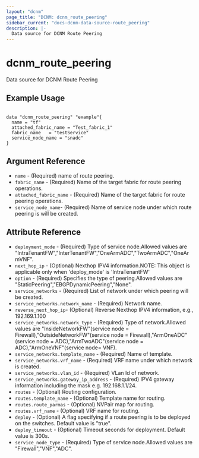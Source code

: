 ```yaml
---
layout: "dcnm"
page_title: "DCNM: dcnm_route_peering"
sidebar_current: "docs-dcnm-data-source-route_peering"
description: |-
  Data source for DCNM Route Peering
---
```


# dcnm_route_peering #
Data source for DCNM Route Peering

## Example Usage ##

```hcl

data "dcnm_route_peering" "example"{
  name = "tf"
  attached_fabric_name = "Test_fabric_1"
  fabric_name   = "testService"
  service_node_name = "snadc"
}

```


## Argument Reference ##

* `name` - (Required) name of route peering.
* `fabric_name` - (Required) Name of the target fabric for route peering operations.
* `attached_fabric_name` - (Required) Name of the target fabric for route peering operations.
* `service_node_name`- (Required) Name of service node under which route peering is will be created.


## Attribute Reference

* `deployment_mode` - (Required) Type of service node.Allowed values are "IntraTenantFW","InterTenantFW","OneArmADC","TwoArmADC","OneArmVNF".
* `next_hop_ip` - (Optional) Nexthop IPV4 information.NOTE: This object is applicable only when 'deploy_mode' is 'IntraTenantFW'
* `option` - (Required) Specifies the type of peering.Allowed values are "StaticPeering","EBGPDynamicPeering","None".
* `service_networks` - (Required) List of network under which peering will be created.
* `service_networks.network_name` - (Required) Network name.
* `reverse_next_hop_ip`- (Optional)  Reverse Nexthop IPV4 information, e.g., 192.169.1.100
* `service_networks.network_type` - (Required) Type of network.Allowed values are "InsideNetworkFW"(service node = Firewall),"OutsideNetworkFW"(service node = Firewall),"ArmOneADC"(service node = ADC),"ArmTwoADC"(service node = ADC),"ArmOneVNF"(service node= VNF).
* `service_networks.template_name` - (Required) Name of template.
* `service_networks.vrf_name` - (Required) VRF name under which network is created.
* `service_networks.vlan_id` - (Required) VLan Id of network.
* `service_networks.gateway_ip_address` - (Required) IPV4 gateway information including the mask e.g. 192.168.1.1/24.
* `routes` - (Optional) Routing configuration.
* `routes.template_name` - (Optional) Template name for routing.
* `routes.route_parmas` - (Optional) NVPair map for routing.
* `routes.vrf_name` - (Optional) VRF name for routing.
* `deploy` - (Optional) A flag specifying if a route peering is to be deployed on the switches. Default value is "true".
* `deploy_timeout` - (Optional) Timeout seconds for deployment. Default value is 300s.
* `service_node_type` - (Required) Type of service node.Allowed values are "Firewall","VNF","ADC".